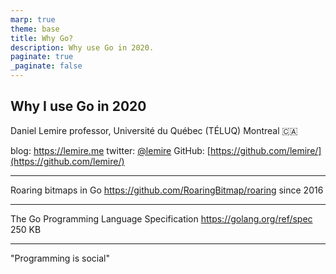 ```yaml
---
marp: true
theme: base
title: Why Go?
description: Why use Go in 2020.
paginate: true
_paginate: false
---
```




<!-- ![center](simdjsonlogo.png)-->

<!--  --- -->

## <!--fit--> Why I use Go in 2020


Daniel Lemire 
professor, Université du Québec (TÉLUQ)
Montreal :canada: 

blog: https://lemire.me 
twitter: [@lemire](https://twitter.com/lemire)
GitHub: [https://github.com/lemire/](https://github.com/lemire/)


---

Roaring bitmaps in Go
https://github.com/RoaringBitmap/roaring
since 2016

---

The Go Programming Language Specification
https://golang.org/ref/spec
250 KB

---

"Programming is social"